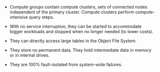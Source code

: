 -   Compute groups contain compute clusters, sets of connected nodes independent of the primary cluster. Compute clusters perform compute-intensive query steps.


-   With no service interruption, they can be started to accommodate bigger workloads and stopped when no longer needed (to lower costs).


-   They can directly access large tables in the Object File System.


-   They store no permanent data. They hold intermediate data in memory or in internal drives.


-   They are 100% fault-isolated from system-wide failures.


